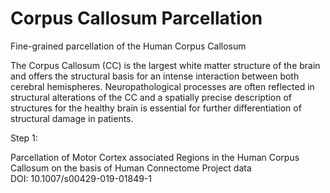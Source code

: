 # Corpus Callosum Parcellation
Fine-grained parcellation of the Human Corpus Callosum

The Corpus Callosum (CC) is the largest white matter structure of the brain and offers the structural basis for an intense interaction between both cerebral hemispheres. Neuropathological processes are often reflected in structural alterations of the CC and a spatially precise description of structures for the healthy brain is essential for further differentiation of structural damage in patients.

Step 1:

Parcellation of Motor Cortex associated Regions in the Human Corpus Callosum on the basis of Human Connectome Project data<br>
DOI: 10.1007/s00429-019-01849-1
